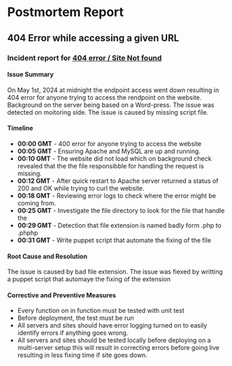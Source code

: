 # Postmortem Report

## 404 Error while accessing a given URL



### Incident report for [404 error / Site Not found](https://github.com/azeez-abp/alx-system_engineering-devops/blob/master/0x17-web_stack_debugging_3/0-strace_is_your_friend.pp)

#### Issue Summary

On May 1st, 2024 at midnight the endpoint access went down resulting in 404 error for anyone trying to access the rendpoint on the website. Background on the server being based on a Word-press. The issue was detected on moitoring side. The issue is caused by missing script file.

#### Timeline

- **00:00 GMT** - 400 error for anyone trying to access the website
- **00:05 GMT** - Ensuring Apache and MySQL are up and running.
- **00:10 GMT** - The website did not load  which on background check revealed that the the file responsibble for handling the request is missing.
- **00:12 GMT** - After quick restart to Apache server returned a status of 200 and OK while trying to curl the website.
- **00:18 GMT** - Reviewing error logs to check where the error might be coming from.
- **00:25 GMT** - Investigate the file directory to look for the file that handle the 
- **00:29 GMT** - Detection that file extension is named badly form .php  to .phphp 
- **00:31 GMT** - Write puppet script that automate the fixing of the file 

#### Root Cause and Resolution

The issue is caused by bad file extension. The issue was fiexed by writting a puppet script that automaye the fixing of the extension

#### Corrective and Preventive Measures
- Every function on in function must be tested with unit test
- Before deployment, the test must be run
- All servers and sites should have error logging turned on to easily identify errors if anything goes wrong.
- All servers and sites should be tested locally before deploying on a multi-server setup this will result in correcting errors before going live resulting in less fixing time if site goes down.
